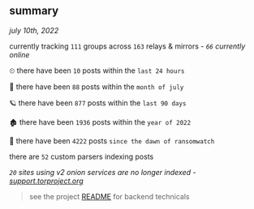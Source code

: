 
## summary
_july 10th, 2022_

currently tracking `111` groups across `163` relays & mirrors - _`66` currently online_

⏲ there have been `10` posts within the `last 24 hours`

🦈 there have been `88` posts within the `month of july`

🪐 there have been `877` posts within the `last 90 days`

🏚 there have been `1936` posts within the `year of 2022`

🦕 there have been `4222` posts `since the dawn of ransomwatch`

there are `52` custom parsers indexing posts

_`20` sites using v2 onion services are no longer indexed - [support.torproject.org](https://support.torproject.org/onionservices/v2-deprecation/)_

> see the project [README](https://github.com/joshhighet/ransomwatch#ransomwatch--) for backend technicals
